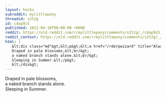 ```yaml
---
layout: haiku
subreddit: mylittlepony
threadid: s2t2g
id: c4ap9i5
published: 2012-04-10T00:00:00 +0000
reddit: https://old.reddit.com/r/mylittlepony/comments/s2t2g/_/c4ap9i5
reddit_context: https://old.reddit.com/r/mylittlepony/comments/s2t2g/_/c4ap9i5?context=3
html: |
   &lt;div class="md"&gt;&lt;p&gt;&lt;a href="/rderpwizard" title="Always Relevant / Encroaching Cycle Of Life / Paper Bag Princess"&gt;&lt;/a&gt;
   Draped in pale blossoms,&lt;br/&gt;
   a naked branch stands alone.&lt;br/&gt;
   Sleeping in Summer.&lt;/p&gt;
   &lt;/div&gt;
---
```


[](/rderpwizard "Always Relevant / Encroaching Cycle Of Life / Paper Bag Princess")
Draped in pale blossoms,  
a naked branch stands alone.  
Sleeping in Summer.